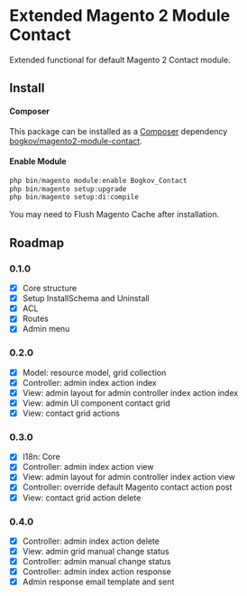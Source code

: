 # Extended Magento 2 Module Contact

Extended functional for default Magento 2 Contact module.

## Install

#### Composer

This package can be installed as a [Composer](https://getcomposer.org/) dependency [bogkov/magento2-module-contact](https://packagist.org/packages/bogkov/magento2-module-contact).

#### Enable Module

```php
php bin/magento module:enable Bogkov_Contact
php bin/magento setup:upgrade
php bin/magento setup:di:compile
```

You may need to Flush Magento Cache after installation.

## Roadmap

### 0.1.0

 - [x] Core structure
 - [x] Setup InstallSchema and Uninstall
 - [x] ACL
 - [x] Routes
 - [x] Admin menu

### 0.2.0 

 - [x] Model: resource model, grid collection 
 - [x] Controller: admin index action index
 - [x] View: admin layout for admin controller index action index
 - [x] View: admin UI component contact grid
 - [x] View: contact grid actions

### 0.3.0

 - [x] I18n: Core
 - [x] Controller: admin index action view
 - [x] View: admin layout for admin controller index action view
 - [x] Controller: override default Magento contact action post
 - [X] View: contact grid action delete
 
### 0.4.0

 - [X] Controller: admin index action delete
 - [X] View: admin grid manual change status
 - [X] Controller: admin manual change status
 - [X] Controller: admin index action response
 - [x] Admin response email template and sent